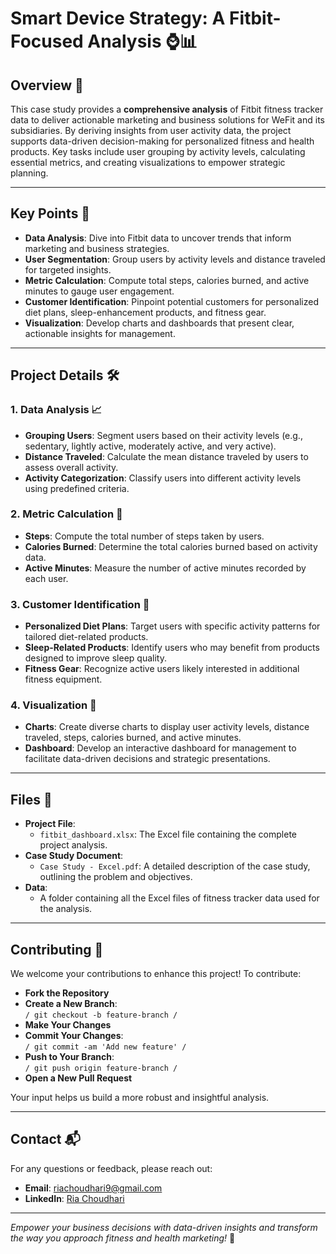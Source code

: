 # Smart Device Strategy: A Fitbit-Focused Analysis ⌚️📊

## Overview 🌟
This case study provides a **comprehensive analysis** of Fitbit fitness tracker data to deliver actionable marketing and business solutions for WeFit and its subsidiaries. By deriving insights from user activity data, the project supports data-driven decision-making for personalized fitness and health products. Key tasks include user grouping by activity levels, calculating essential metrics, and creating visualizations to empower strategic planning.

---

## Key Points 🔑
- **Data Analysis**: Dive into Fitbit data to uncover trends that inform marketing and business strategies.
- **User Segmentation**: Group users by activity levels and distance traveled for targeted insights.
- **Metric Calculation**: Compute total steps, calories burned, and active minutes to gauge user engagement.
- **Customer Identification**: Pinpoint potential customers for personalized diet plans, sleep-enhancement products, and fitness gear.
- **Visualization**: Develop charts and dashboards that present clear, actionable insights for management.

---

## Project Details 🛠️

### 1. Data Analysis 📈
- **Grouping Users**: Segment users based on their activity levels (e.g., sedentary, lightly active, moderately active, and very active).
- **Distance Traveled**: Calculate the mean distance traveled by users to assess overall activity.
- **Activity Categorization**: Classify users into different activity levels using predefined criteria.

### 2. Metric Calculation 🔢
- **Steps**: Compute the total number of steps taken by users.
- **Calories Burned**: Determine the total calories burned based on activity data.
- **Active Minutes**: Measure the number of active minutes recorded by each user.

### 3. Customer Identification 🎯
- **Personalized Diet Plans**: Target users with specific activity patterns for tailored diet-related products.
- **Sleep-Related Products**: Identify users who may benefit from products designed to improve sleep quality.
- **Fitness Gear**: Recognize active users likely interested in additional fitness equipment.

### 4. Visualization 🎨
- **Charts**: Create diverse charts to display user activity levels, distance traveled, steps, calories burned, and active minutes.
- **Dashboard**: Develop an interactive dashboard for management to facilitate data-driven decisions and strategic presentations.

---

## Files 📁
- **Project File**:  
  - `fitbit_dashboard.xlsx`: The Excel file containing the complete project analysis.
- **Case Study Document**:  
  - `Case Study - Excel.pdf`: A detailed description of the case study, outlining the problem and objectives.
- **Data**:  
  - A folder containing all the Excel files of fitness tracker data used for the analysis.

---

## Contributing 🤝
We welcome your contributions to enhance this project! To contribute:
- **Fork the Repository**
- **Create a New Branch**:  
  `/ git checkout -b feature-branch /`
- **Make Your Changes**
- **Commit Your Changes**:  
  `/ git commit -am 'Add new feature' /`
- **Push to Your Branch**:  
  `/ git push origin feature-branch /`
- **Open a New Pull Request**

Your input helps us build a more robust and insightful analysis.

---

## Contact 📬
For any questions or feedback, please reach out:

- **Email**: [riachoudhari9@gmail.com](mailto:riachoudhari9@gmail.com)
- **LinkedIn**: [Ria Choudhari](https://www.linkedin.com/in/ria-choudhari-a681b5200/)

---

*Empower your business decisions with data-driven insights and transform the way you approach fitness and health marketing!* 🚀
